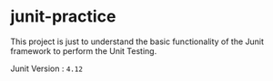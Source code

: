 # junit-practice

This project is just to understand the basic functionality of the Junit framework to perform the Unit Testing. 

Junit Version : `4.12`